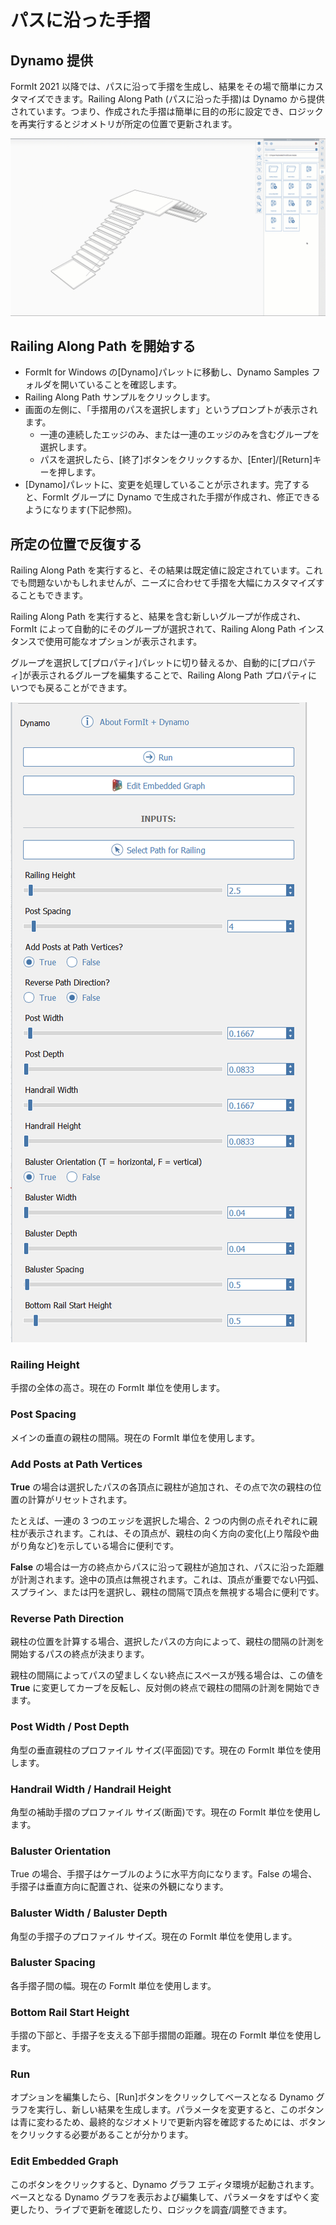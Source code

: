 # パスに沿った手摺

## Dynamo 提供

FormIt 2021 以降では、パスに沿って手摺を生成し、結果をその場で簡単にカスタマイズできます。Railing Along Path \(パスに沿った手摺\)は Dynamo から提供されています。つまり、作成された手摺は簡単に目的の形に設定でき、ロジックを再実行するとジオメトリが所定の位置で更新されます。

![](<../.gitbook/assets/railing-along-path (1).gif>)

## Railing Along Path を開始する

* FormIt for Windows の[Dynamo]パレットに移動し、Dynamo Samples フォルダを開いていることを確認します。
* Railing Along Path サンプルをクリックします。
* 画面の左側に、「手摺用のパスを選択します」というプロンプトが表示されます。
   * 一連の連続したエッジのみ、または一連のエッジのみを含むグループを選択します。
   * パスを選択したら、[終了]ボタンをクリックするか、[Enter]/[Return]キーを押します。
* [Dynamo]パレットに、変更を処理していることが示されます。完了すると、FormIt グループに Dynamo で生成された手摺が作成され、修正できるようになります(下記参照)。

## 所定の位置で反復する

Railing Along Path を実行すると、その結果は既定値に設定されています。これでも問題ないかもしれませんが、ニーズに合わせて手摺を大幅にカスタマイズすることもできます。

Railing Along Path を実行すると、結果を含む新しいグループが作成され、FormIt によって自動的にそのグループが選択されて、Railing Along Path インスタンスで使用可能なオプションが表示されます。

グループを選択して[プロパティ]パレットに切り替えるか、自動的に[プロパティ]が表示されるグループを編集することで、Railing Along Path プロパティにいつでも戻ることができます。

![](<../.gitbook/assets/railing-along-path-options (1).png>)

### Railing Height

手摺の全体の高さ。現在の FormIt 単位を使用します。

### Post Spacing

メインの垂直の親柱の間隔。現在の FormIt 単位を使用します。

### Add Posts at Path Vertices

**True** の場合は選択したパスの各頂点に親柱が追加され、その点で次の親柱の位置の計算がリセットされます。

たとえば、一連の 3 つのエッジを選択した場合、2 つの内側の点それぞれに親柱が表示されます。これは、その頂点が、親柱の向く方向の変化(上り階段や曲がり角など)を示している場合に便利です。

**False** の場合は一方の終点からパスに沿って親柱が追加され、パスに沿った距離が計測されます。途中の頂点は無視されます。これは、頂点が重要でない円弧、スプライン、または円を選択し、親柱の間隔で頂点を無視する場合に便利です。

### Reverse Path Direction

親柱の位置を計算する場合、選択したパスの方向によって、親柱の間隔の計測を開始するパスの終点が決まります。

親柱の間隔によってパスの望ましくない終点にスペースが残る場合は、この値を **True** に変更してカーブを反転し、反対側の終点で親柱の間隔の計測を開始できます。

### Post Width / Post Depth

角型の垂直親柱のプロファイル サイズ(平面図)です。現在の FormIt 単位を使用します。

### Handrail Width / Handrail Height

角型の補助手摺のプロファイル サイズ(断面)です。現在の FormIt 単位を使用します。

### Baluster Orientation

True の場合、手摺子はケーブルのように水平方向になります。False の場合、手摺子は垂直方向に配置され、従来の外観になります。

### Baluster Width / Baluster Depth

角型の手摺子のプロファイル サイズ。現在の FormIt 単位を使用します。

### Baluster Spacing

各手摺子間の幅。現在の FormIt 単位を使用します。

### Bottom Rail Start Height

手摺の下部と、手摺子を支える下部手摺間の距離。現在の FormIt 単位を使用します。

### Run

オプションを編集したら、[Run]ボタンをクリックしてベースとなる Dynamo グラフを実行し、新しい結果を生成します。パラメータを変更すると、このボタンは青に変わるため、最終的なジオメトリで更新内容を確認するためには、ボタンをクリックする必要があることが分かります。‌

### Edit Embedded Graph

このボタンをクリックすると、Dynamo グラフ エディタ環境が起動されます。ベースとなる Dynamo グラフを表示および編集して、パラメータをすばやく変更したり、ライブで更新を確認したり、ロジックを調査/調整できます。
